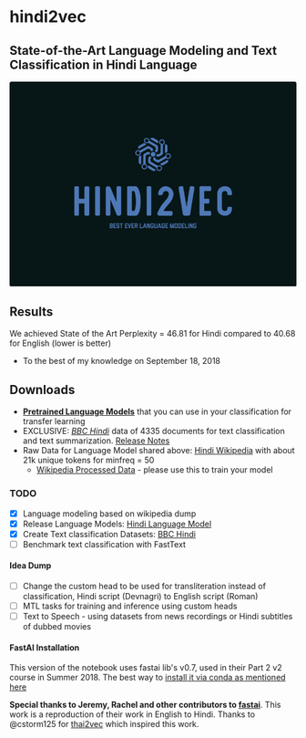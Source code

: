 # hindi2vec
State-of-the-Art Language Modeling and Text Classification in Hindi Language
---

![](/assets/images/logo.png)


## Results
We achieved State of the Art Perplexity = 46.81 for Hindi compared to 40.68 for English (lower is better)
  - To the best of my knowledge on September 18, 2018

## Downloads
- [**Pretrained Language Models**](https://www.dropbox.com/s/4xef1wcaoon1wd4/hindi2vec-models.7z?dl=0) that you can use in your classification for transfer learning
- EXCLUSIVE: [*BBC Hindi*](https://github.com/NirantK/hindi2vec/releases/download/bbc-hindi-v0.1/bbc-hindiv01.tar.gz) data of 4335 documents for text classification and text summarization. [Release Notes](https://github.com/NirantK/hindi2vec/releases/tag/bbc-hindi-v0.1)
- Raw Data for Language Model shared above: [Hindi Wikipedia](https://dumps.wikimedia.org/hiwiki/latest/hiwiki-latest-pages-articles.xml.bz2) with about 21k unique tokens for minfreq = 50
    - [Wikipedia Processed Data](https://www.dropbox.com/s/p8bx1k3rn0b964r/hindi-wiki-data.7z?dl=0) - please use this to train your model


### TODO
- [x] Language modeling based on wikipedia dump
- [x] Release Language Models: [Hindi Language Model](https://www.dropbox.com/s/4xef1wcaoon1wd4/hindi2vec-models.7z?dl=0)
- [x] Create Text classification Datasets:  [BBC Hindi](https://github.com/NirantK/hindi2vec/releases/download/bbc-hindi-v0.1/bbc-hindiv01.tar.gz)
- [ ] Benchmark text classification with FastText

#### Idea Dump
- [ ] Change the custom head to be used for transliteration instead of classification, Hindi script (Devnagri) to English script (Roman)
- [ ] MTL tasks for training and inference using custom heads
- [ ] Text to Speech - using datasets from news recordings or Hindi subtitles of dubbed movies

#### FastAI Installation

This version of the notebook uses fastai lib's v0.7, used in their Part 2 v2 course in Summer 2018. The best way to [install it via conda as mentioned here](http://forums.fast.ai/t/fastai-v0-7-install-issues-thread/24652)

**Special thanks to Jeremy, Rachel and other contributors to [fastai](https://github.com/fastai/fastai)**. This work is a reproduction of their work in English to Hindi. Thanks to @cstorm125 for [thai2vec](https://github.com/cstorm125/thai2vec) which inspired this work.

